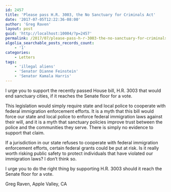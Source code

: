 ```yaml
---
id: 2457
title: 'Please pass H.R. 3003, the No Sanctuary for Criminals Act'
date: '2017-07-05T12:22:36-08:00'
author: 'Greg Raven'
layout: post
guid: 'http://localhost:10004/?p=2457'
permalink: /2017/07/please-pass-h-r-3003-the-no-sanctuary-for-criminals-act/
algolia_searchable_posts_records_count:
    - '1'
categories:
    - Letters
tags:
    - 'illegal aliens'
    - 'Senator Dianne Feinstein'
    - 'Senator Kamala Harris'
---
```


I urge you to support the recently passed House bill, H.R. 3003 that would end sanctuary cities, if it reaches the Senate floor for a vote.

This legislation would simply require state and local police to cooperate with federal immigration enforcement efforts. It is a myth that this bill would force our state and local police to enforce federal immigration laws against their will, and it is a myth that sanctuary policies improve trust between the police and the communities they serve. There is simply no evidence to support that claim.

If a jurisdiction in our state refuses to cooperate with federal immigration enforcement efforts, certain federal grants could be put at risk. Is it really worth risking public safety to protect individuals that have violated our immigration laws? I don’t think so.

I urge you to do the right thing by supporting H.R. 3003 should it reach the Senate floor for a vote.

Greg Raven, Apple Valley, CA